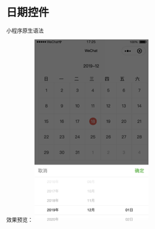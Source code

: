 # 日期控件
小程序原生语法

效果预览：
<img src="https://github.com/00feng00/calendar/blob/master/WechatIMG10.png" width="300">
